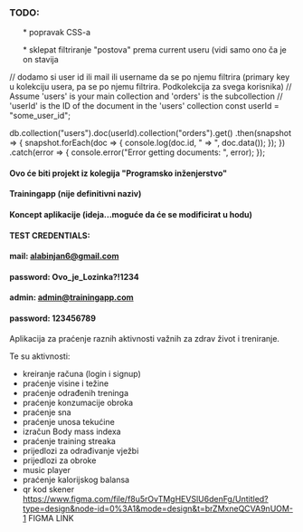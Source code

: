 ### TODO:
<ol>* popravak CSS-a</ol>
<ol>* sklepat filtriranje "postova" prema current useru (vidi samo ono ča je on stavija</ol>

// dodamo si user id ili mail ili username da se po njemu filtrira (primary key u kolekciju usera, pa se po njemu filtrira. Podkolekcija za svega korisnika)
// Assume 'users' is your main collection and 'orders' is the subcollection
// 'userId' is the ID of the document in the 'users' collection
const userId = "some_user_id";

db.collection("users").doc(userId).collection("orders").get()
  .then(snapshot => {
    snapshot.forEach(doc => {
      console.log(doc.id, " => ", doc.data());
    });
  })
  .catch(error => {
    console.error("Error getting documents: ", error);
  });



#### Ovo će biti projekt iz kolegija "Programsko inženjerstvo"
#### Trainingapp (nije definitivni naziv)
#### Koncept aplikacije (ideja...moguće da će se modificirat u hodu)


#### TEST CREDENTIALS: 
#### mail: alabinjan6@gmail.com
#### password: Ovo_je_Lozinka?!1234

#### admin: admin@trainingapp.com
#### password: 123456789
Aplikacija za praćenje raznih aktivnosti važnih za zdrav život i treniranje.

Te su aktivnosti: 
- kreiranje računa (login i signup)
- praćenje visine i težine
- praćenje odrađenih treninga
- praćenje konzumacije obroka
- praćenje sna
- praćenje unosa tekućine
- izračun Body mass indexa
- praćenje training streaka
- prijedlozi za odrađivanje vježbi
- prijedlozi za obroke
- music player
- praćenje kalorijskog balansa
- qr kod skener
https://www.figma.com/file/f8u5rOvTMgHEVSlU6denFg/Untitled?type=design&node-id=0%3A1&mode=design&t=brZMxneQCVA9nUOM-1    FIGMA LINK

